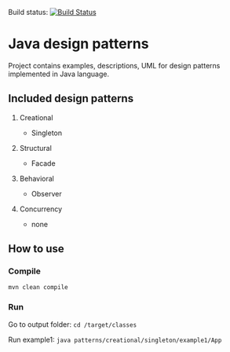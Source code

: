 Build status: [![Build Status](https://travis-ci.org/franekd/java-design-patterns.svg?branch=master)](https://travis-ci.org/franekd/java-design-patterns)

Java design patterns
=

Project contains examples, descriptions, UML for design patterns implemented in Java language.

## Included design patterns

1. Creational
    + Singleton

2. Structural
    + Facade

3. Behavioral
    + Observer

4. Concurrency
    + none
    
## How to use

### Compile
``
mvn clean compile
``

### Run
Go to output folder:
``
cd /target/classes
``

Run example1:
``
java patterns/creational/singleton/example1/App
``

